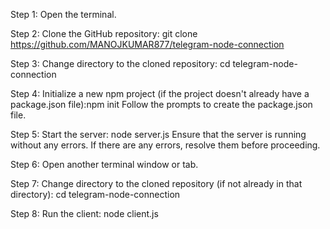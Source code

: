 Step 1: Open the terminal.

Step 2: Clone the GitHub repository: git clone https://github.com/MANOJKUMAR877/telegram-node-connection

Step 3: Change directory to the cloned repository: cd telegram-node-connection

Step 4: Initialize a new npm project (if the project doesn't already have a package.json file):npm init
Follow the prompts to create the package.json file.

Step 5: Start the server: node server.js
Ensure that the server is running without any errors. If there are any errors, resolve them before proceeding.

Step 6: Open another terminal window or tab.

Step 7: Change directory to the cloned repository (if not already in that directory): cd telegram-node-connection

Step 8: Run the client: node client.js